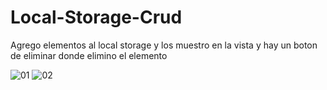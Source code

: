 # Local-Storage-Crud
Agrego elementos al local storage y los muestro en la vista y hay un boton de eliminar donde elimino el elemento

![01](https://user-images.githubusercontent.com/27843359/115796276-f29a5a80-a3a7-11eb-90ff-41d7c29905ad.png)
![02](https://user-images.githubusercontent.com/27843359/115796279-f3cb8780-a3a7-11eb-9d8d-917a061dc208.png)
